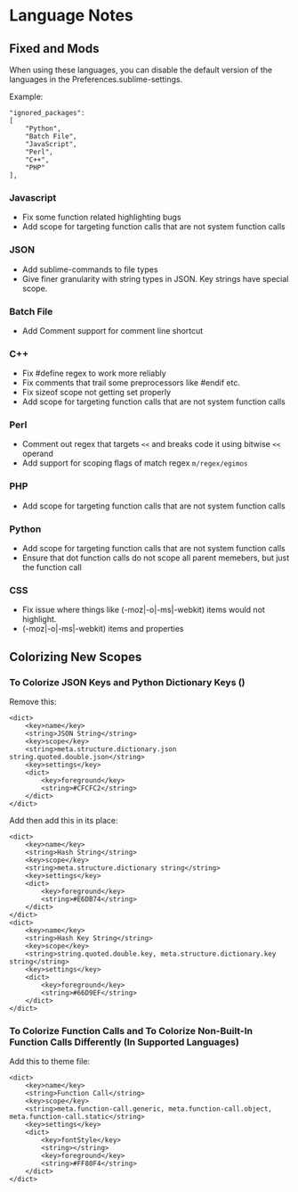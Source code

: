 # Language Notes

## Fixed and Mods
When using these languages, you can disable the default version of the languages in the Preferences.sublime-settings.

Example:

    "ignored_packages":
    [
        "Python",
        "Batch File",
        "JavaScript",
        "Perl",
        "C++",
        "PHP"
    ],

### Javascript
- Fix some function related highlighting bugs
- Add scope for targeting function calls that are not system function calls

### JSON
- Add sublime-commands to file types
- Give finer granularity with string types in JSON.  Key strings have special scope.

### Batch File
- Add Comment support for comment line shortcut

### C++
- Fix #define regex to work more reliably
- Fix comments that trail some preprocessors like #endif etc.
- Fix sizeof scope not getting set properly
- Add scope for targeting function calls that are not system function calls

### Perl
- Comment out regex that targets ```<<``` and breaks code it using bitwise ```<<``` operand
- Add support for scoping flags of match regex ```m/regex/egimos```

### PHP
- Add scope for targeting function calls that are not system function calls

### Python
- Add scope for targeting function calls that are not system function calls
- Ensure that dot function calls do not scope all parent memebers, but just the function call

### CSS
- Fix issue where things like (-moz|-o|-ms|-webkit) items would not highlight.
- (-moz|-o|-ms|-webkit) items and properties

## Colorizing New Scopes

### To Colorize JSON Keys and Python Dictionary Keys ()
Remove this:

    <dict>
        <key>name</key>
        <string>JSON String</string>
        <key>scope</key>
        <string>meta.structure.dictionary.json string.quoted.double.json</string>
        <key>settings</key>
        <dict>
            <key>foreground</key>
            <string>#CFCFC2</string>
        </dict>
    </dict>

Add then add this in its place:

    <dict>
        <key>name</key>
        <string>Hash String</string>
        <key>scope</key>
        <string>meta.structure.dictionary string</string>
        <key>settings</key>
        <dict>
            <key>foreground</key>
            <string>#E6DB74</string>
        </dict>
    </dict>
    <dict>
        <key>name</key>
        <string>Hash Key String</string>
        <key>scope</key>
        <string>string.quoted.double.key, meta.structure.dictionary.key string</string>
        <key>settings</key>
        <dict>
            <key>foreground</key>
            <string>#66D9EF</string>
        </dict>
    </dict>

### To Colorize Function Calls and To Colorize Non-Built-In Function Calls Differently (In Supported Languages)
Add this to theme file:

    <dict>
        <key>name</key>
        <string>Function Call</string>
        <key>scope</key>
        <string>meta.function-call.generic, meta.function-call.object, meta.function-call.static</string>
        <key>settings</key>
        <dict>
            <key>fontStyle</key>
            <string></string>
            <key>foreground</key>
            <string>#FF80F4</string>
        </dict>
    </dict>
